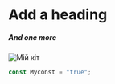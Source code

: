 # Add a heading
 ##### And one more


![Мій кіт](https://cdn.pixabay.com/photo/2017/11/09/21/41/cat-2934720_1280.jpg)

```javascript
const Myconst = "true";
```

